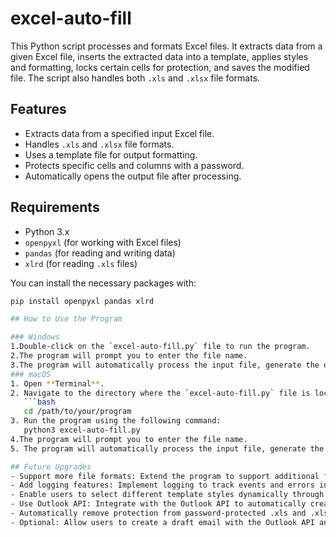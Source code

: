 # excel-auto-fill

This Python script processes and formats Excel files. It extracts data from a given Excel file, inserts the extracted data into a template, applies styles and formatting, locks certain cells for protection, and saves the modified file. The script also handles both `.xls` and `.xlsx` file formats.

## Features

- Extracts data from a specified input Excel file.
- Handles `.xls` and `.xlsx` file formats.
- Uses a template file for output formatting.
- Protects specific cells and columns with a password.
- Automatically opens the output file after processing.

## Requirements

- Python 3.x
- `openpyxl` (for working with Excel files)
- `pandas` (for reading and writing data)
- `xlrd` (for reading `.xls` files)

You can install the necessary packages with:

```bash
pip install openpyxl pandas xlrd

## How to Use the Program

### Windows
1.Double-click on the `excel-auto-fill.py` file to run the program.
2.The program will prompt you to enter the file name.
3.The program will automatically process the input file, generate the output, and open it in Excel.
### macOS
1. Open **Terminal**.
2. Navigate to the directory where the `excel-auto-fill.py` file is located using the `cd` command:
   ```bash
   cd /path/to/your/program
3. Run the program using the following command: 
   python3 excel-auto-fill.py
4.The program will prompt you to enter the file name.
5. The program will automatically process the input file, generate the output, and open it in Excel.

## Future Upgrades
- Support more file formats: Extend the program to support additional file formats such as CSV, JSON, or even Google Sheets.
- Add logging features: Implement logging to track events and errors in the program.
- Enable users to select different template styles dynamically through the program, such as choosing font, borders, colors, and other formatting options.
- Use Outlook API: Integrate with the Outlook API to automatically create a draft email containing the generated output file as an attachment.
- Automatically remove protection from password-protected .xls and .xlsx files
- Optional: Allow users to create a draft email with the Outlook API and choose the contact category from their Outlook contacts (e.g., client, supplier, etc.).
